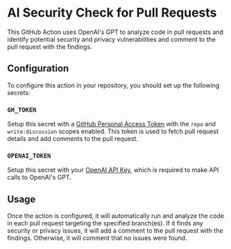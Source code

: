 # AI Security Check for Pull Requests

This GitHub Action uses OpenAI's GPT to analyze code in pull requests and identify potential security and privacy vulnerabilities and comment to the pull request with the findings.

## Configuration

To configure this action in your repository, you should set up the following secrets:

### `GH_TOKEN`

Setup this secret with a [GitHub Personal Access Token](https://github.com/settings/tokens) with the `repo` and `write:discussion` scopes enabled. This token is used to fetch pull request details and add comments to the pull request.

### `OPENAI_TOKEN`

Setup this secret with your [OpenAI API Key](https://platform.openai.com/account/api-keys), which is required to make API calls to OpenAI's GPT.

## Usage

Once the action is configured, it will automatically run and analyze the code in each pull request targeting the specified branch(es). If it finds any security or privacy issues, it will add a comment to the pull request with the findings. Otherwise, it will comment that no issues were found.
